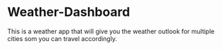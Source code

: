 # Weather-Dashboard
This is a weather app that will give you the weather outlook for multiple cities som you can travel accordingly.

